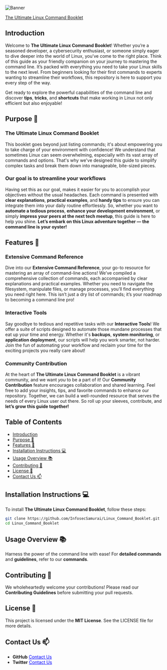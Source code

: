 ![Banner](https://i.imgur.com/Lpt11nX.png)

[The Ultimate Linux Command Booklet](https://infosecsamurai.github.io/Linux_Command_Booklet/)

## Introduction

Welcome to **The Ultimate Linux Command Booklet**! Whether you’re a seasoned developer, a cybersecurity enthusiast, or someone simply eager to dive deeper into the world of Linux, you’ve come to the right place. Think of this guide as your friendly companion on your journey to mastering the command line. It’s packed with everything you need to take your Linux skills to the next level. From beginners looking for their first commands to experts wanting to streamline their workflows, this repository is here to support you every step of the way. 

Get ready to explore the powerful capabilities of the command line and discover **tips**, **tricks**, and **shortcuts** that make working in Linux not only efficient but also enjoyable!

## Purpose 🎯

### **The Ultimate Linux Command Booklet** 
This booklet goes beyond just listing commands; it's about empowering you to take charge of your environment with confidence! We understand that sometimes Linux can seem overwhelming, especially with its vast array of commands and options. That's why we've designed this guide to simplify complex tasks and break them down into manageable, bite-sized pieces. 

### **Our goal is to streamline your workflows**
Having set this as our goal, makes it easier for you to accomplish your objectives without the usual headaches. Each command is presented with **clear explanations**, **practical examples**, and **handy tips** to ensure you can integrate them into your daily routine effortlessly. So, whether you want to **automate a tedious process**, **enhance your development environment**, or simply **impress your peers at the next tech meetup**, this guide is here to help you shine. 
**Let’s embark on this Linux adventure together — the command line is your oyster!**

## Features 🚀

### Extensive Command Reference
Dive into our **Extensive Command Reference**, your go-to resource for mastering an array of command-line actions! We’ve compiled a comprehensive collection of commands, each accompanied by clear explanations and practical examples. Whether you need to navigate the filesystem, manipulate files, or manage processes, you’ll find everything you need right here. This isn’t just a dry list of commands; it’s your roadmap to becoming a command line pro!

### Interactive Tools
Say goodbye to tedious and repetitive tasks with our **Interactive Tools**! We offer a suite of scripts designed to automate those mundane processes that eat up your time and energy. Whether it's **backups**, **system monitoring**, or **application deployment**, our scripts will help you work smarter, not harder. Join the fun of automating your workflow and reclaim your time for the exciting projects you really care about!

### Community Contribution
At the heart of **The Ultimate Linux Command Booklet** is a vibrant community, and we want *you* to be a part of it! Our **Community Contribution** feature encourages collaboration and shared learning. Feel free to add your insights, tips, and favorite commands to enhance our repository. Together, we can build a well-rounded resource that serves the needs of every Linux user out there. So roll up your sleeves, contribute, and **let’s grow this guide together!**

## Table of Contents
- [Introduction](#introduction)
- [Purpose 🎯](#purpose-🎯)
- [Features 🚀](#features-🚀)
- [Installation Instructions 💻](#installation-instructions-💻)
- [Usage Overview 📚](#usage-overview-📚)
- [Contributing 🤝](#contributing-🤝)
- [License 📜](#license-📜)
- [Contact Us 📫](#contact-us-📫)


## Installation Instructions 💻

To install **The Ultimate Linux Command Booklet**, follow these steps:

```bash
git clone https://github.com/InfosecSamurai/Linux_Command_Booklet.git
cd Linux_Command_Booklet
```


## Usage Overview 📚

Harness the power of the command line with ease! For **detailed commands** and **guidelines**, refer to our **commands**.

## Contributing 🤝

We wholeheartedly welcome your contributions! Please read our **Contributing Guidelines** before submitting your pull requests.

## License 📜

This project is licensed under the **MIT License**. See the LICENSE file for more details.

## Contact Us 📫
 - **GitHub** <a href="https://github.com/InfosecSamurai" style="color: blue;">Contact Us</a>
 - **Twitter** <a href="https://twitter.com/InfosecSamurai" style="color: blue;">Contact Us</a>
